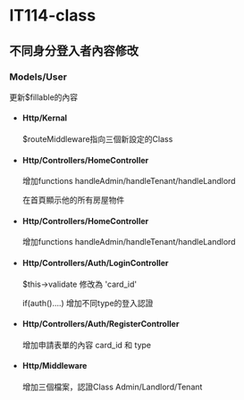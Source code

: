 # IT114-class

<h2>不同身分登入者內容修改</h2>

<h3>Models/User</h3>
<p>更新$fillable的內容</p>
<ul>
   <li><h4>Http/Kernal  </h4>
   <p>$routeMiddleware指向三個新設定的Class</p>
</li>

  <li><h4>Http/Controllers/HomeController  </h4>
   <p>增加functions handleAdmin/handleTenant/handleLandlord</p>
   <p>在首頁顯示他的所有房屋物件</p>
</li>

  <li><h4>Http/Controllers/HomeController  </h4>
   <p>增加functions handleAdmin/handleTenant/handleLandlord</p>
</li>

  <li><h4>Http/Controllers/Auth/LoginController  </h4>
   <p>$this->validate 修改為 'card_id'</p>
   <p>if(auth()....) 增加不同type的登入認證</p>
</li>

  <li><h4>Http/Controllers/Auth/RegisterController  </h4>
   <p>增加申請表單的內容 card_id 和 type</p>
</li>

  <li><h4>Http/Middleware  </h4>
   <p>增加三個檔案，認證Class Admin/Landlord/Tenant</p>
</li>


